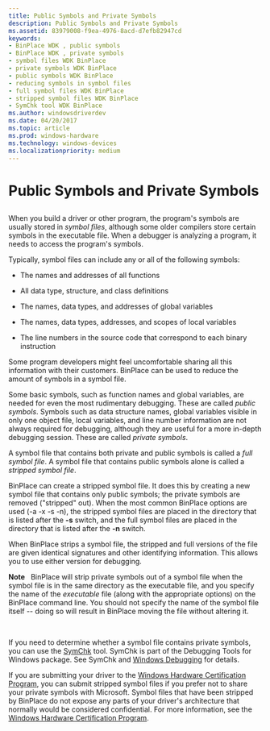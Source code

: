 ```yaml
---
title: Public Symbols and Private Symbols
description: Public Symbols and Private Symbols
ms.assetid: 83979008-f9ea-4976-8acd-d7efb82947cd
keywords:
- BinPlace WDK , public symbols
- BinPlace WDK , private symbols
- symbol files WDK BinPlace
- private symbols WDK BinPlace
- public symbols WDK BinPlace
- reducing symbols in symbol files
- full symbol files WDK BinPlace
- stripped symbol files WDK BinPlace
- SymChk tool WDK BinPlace
ms.author: windowsdriverdev
ms.date: 04/20/2017
ms.topic: article
ms.prod: windows-hardware
ms.technology: windows-devices
ms.localizationpriority: medium
---
```


# Public Symbols and Private Symbols


## <span id="ddk_public_symbols_and_private_symbols_tools"></span><span id="DDK_PUBLIC_SYMBOLS_AND_PRIVATE_SYMBOLS_TOOLS"></span>


When you build a driver or other program, the program's symbols are usually stored in *symbol files*, although some older compilers store certain symbols in the executable file. When a debugger is analyzing a program, it needs to access the program's symbols.

Typically, symbol files can include any or all of the following symbols:

-   The names and addresses of all functions

-   All data type, structure, and class definitions

-   The names, data types, and addresses of global variables

-   The names, data types, addresses, and scopes of local variables

-   The line numbers in the source code that correspond to each binary instruction

Some program developers might feel uncomfortable sharing all this information with their customers. BinPlace can be used to reduce the amount of symbols in a symbol file.

Some basic symbols, such as function names and global variables, are needed for even the most rudimentary debugging. These are called *public symbols*. Symbols such as data structure names, global variables visible in only one object file, local variables, and line number information are not always required for debugging, although they are useful for a more in-depth debugging session. These are called *private symbols*.

A symbol file that contains both private and public symbols is called a *full symbol file*. A symbol file that contains public symbols alone is called a *stripped symbol file*.

BinPlace can create a stripped symbol file. It does this by creating a new symbol file that contains only public symbols; the private symbols are removed ("stripped" out). When the most common BinPlace options are used (-a -x -s -n), the stripped symbol files are placed in the directory that is listed after the **-s** switch, and the full symbol files are placed in the directory that is listed after the **-n** switch.

When BinPlace strips a symbol file, the stripped and full versions of the file are given identical signatures and other identifying information. This allows you to use either version for debugging.

**Note**   BinPlace will strip private symbols out of a symbol file when the symbol file is in the same directory as the executable file, and you specify the name of the *executable* file (along with the appropriate options) on the BinPlace command line. You should not specify the name of the symbol file itself -- doing so will result in BinPlace moving the file without altering it.

 

If you need to determine whether a symbol file contains private symbols, you can use the [SymChk](https://msdn.microsoft.com/library/windows/hardware/ff558844) tool. SymChk is part of the Debugging Tools for Windows package. See SymChk and [Windows Debugging](https://msdn.microsoft.com/library/windows/hardware/ff551063) for details.

If you are submitting your driver to the [Windows Hardware Certification Program](http://go.microsoft.com/fwlink/p/?linkid=227016), you can submit stripped symbol files if you prefer not to share your private symbols with Microsoft. Symbol files that have been stripped by BinPlace do not expose any parts of your driver's architecture that normally would be considered confidential. For more information, see the [Windows Hardware Certification Program](http://go.microsoft.com/fwlink/p/?linkid=227016).

 

 





